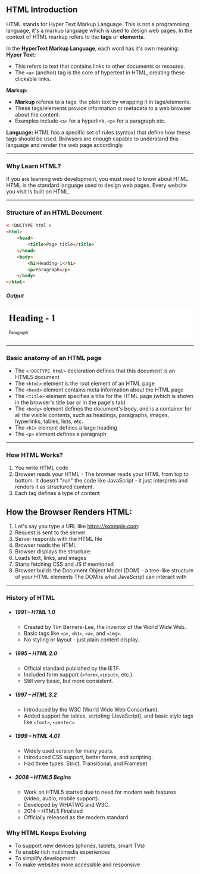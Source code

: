 ## HTML Introduction
HTML stands for Hyper Text Markup Language. This is not a programming language, it's a markup language which is used to design web pages. In the context of HTML markup refers to the **tags** or **elements**.

In the **HyperText Markup Language**, each word has it's own meaning:  
**Hyper Text:**
- This refers to text that contains links to other documents or resoures.
- The ```<a>``` (anchor) tag is the core of hypertext in HTML, creating these clickable links.

**Markup:**
- **Markup** referes to a tags. the plain text by wrapping it in tags/elements. 
- These tags/elements provide information or metadata to a web browser about the content.
- Examples include ```<a>``` for a hyperlink, ```<p>``` for a paragraph etc.  

**Language:** HTML has a specific set of rules (syntax) that define how these tags should be used. Browsers are enough capable to understand this language and render the web page accordingly.

---

### Why Learn HTML?
If you are learning web development, you must need to know about HTML. HTML is the standard language used to design web pages. Every website you visit is built on HTML.

---

### Structure of an HTML Document


```html
< !DOCTYPE html >
<html>
    <head>
        <title>Page title</title>
    </head>
    <body>
        <h1>Heading-1</h1>
        <p>Paragraph</p>
    </body>
</html>   
```
##### Output
![First HTML Example](src/assets/images/html/first_html_example.png)

--- 

### Basic anatomy of an HTML page
- The ```<!DOCTYPE html>``` declaration defines that this document is an HTML5 document
- The ```<html>``` element is the root element of an HTML page
- The ```<head>``` element contains meta information about the HTML page
- The ```<title>``` element specifies a title for the HTML page (which is shown in the browser's title bar or in the page's tab)
- The ```<body>``` element defines the document's body, and is a container for all the visible contents, such as headings, paragraphs, images, hyperlinks, tables, lists, etc.
- The ```<h1>``` element defines a large heading
- The ```<p>``` element defines a paragraph

--- 

### How HTML Works?
1. You write HTML code
2. Browser reads your HTML - The browser reads your HTML from top to bottom.
It doesn't "run" the code like JavaScript - it just interprets and renders it as structured content.
3. Each tag defines a type of content
## How the Browser Renders HTML:
1. Let's say you type a URL like https://example.com:
2. Request is sent to the server
3. Server responds with the HTML file
4. Browser reads the HTML
5. Browser displays the structure:
6. Loads text, links, and images
7. Starts fetching CSS and JS if mentioned
8. Browser builds the Document Object Model (DOM) - a tree-like structure of your HTML elements
The DOM is what JavaScript can interact with

--- 

### History of HTML
- ##### 1991 – HTML 1.0
   - Created by Tim Berners-Lee, the inventor of the World Wide Web.
   - Basic tags like `<p>`, `<h1>`, `<a>`, and `<img>`.
   - No styling or layout - just plain content display.

- ##### 1995 – HTML 2.0
   - Official standard published by the IETF.
   - Included form support (`<form>`,`<input>`, etc.).
   - Still very basic, but more consistent.

- ##### 1997 – HTML 3.2
   - Introduced by the W3C (World Wide Web Consortium).
   - Added support for tables, scripting (JavaScript), and basic style tags like `<font>`, `<center>`.

- ##### 1999 – HTML 4.01
   - Widely used version for many years.
   - Introduced CSS support, better forms, and scripting.
   - Had three types: Strict, Transitional, and Frameset.

- ##### 2008 – HTML5 Begins
   - Work on HTML5 started due to need for modern web features (video, audio, mobile support).
   - Developed by WHATWG and W3C.
   - 2014 – HTML5 Finalized
   - Officially released as the modern standard.

### Why HTML Keeps Evolving
   - To support new devices (phones, tablets, smart TVs)
   - To enable rich multimedia experiences
   - To simplify development
   - To make websites more accessible and responsive
